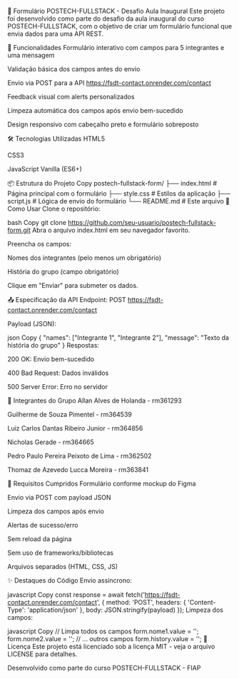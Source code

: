 📝 Formulário POSTECH-FULLSTACK - Desafio Aula Inaugural
Este projeto foi desenvolvido como parte do desafio da aula inaugural do curso POSTECH-FULLSTACK, com o objetivo de criar um formulário funcional que envia dados para uma API REST.

🚀 Funcionalidades
Formulário interativo com campos para 5 integrantes e uma mensagem

Validação básica dos campos antes do envio

Envio via POST para a API https://fsdt-contact.onrender.com/contact

Feedback visual com alerts personalizados

Limpeza automática dos campos após envio bem-sucedido

Design responsivo com cabeçalho preto e formulário sobreposto

🛠️ Tecnologias Utilizadas
HTML5

CSS3

JavaScript Vanilla (ES6+)

📦 Estrutura do Projeto
Copy
postech-fullstack-form/
├── index.html        # Página principal com o formulário
├── style.css         # Estilos da aplicação
├── script.js         # Lógica de envio do formulário
└── README.md         # Este arquivo
🔧 Como Usar
Clone o repositório:

bash
Copy
git clone https://github.com/seu-usuario/postech-fullstack-form.git
Abra o arquivo index.html em seu navegador favorito.

Preencha os campos:

Nomes dos integrantes (pelo menos um obrigatório)

História do grupo (campo obrigatório)

Clique em "Enviar" para submeter os dados.

📤 Especificação da API
Endpoint: POST https://fsdt-contact.onrender.com/contact

Payload (JSON):

json
Copy
{
    "names": ["Integrante 1", "Integrante 2"],
    "message": "Texto da história do grupo"
}
Respostas:

200 OK: Envio bem-sucedido

400 Bad Request: Dados inválidos

500 Server Error: Erro no servidor

👥 Integrantes do Grupo
Allan Alves de Holanda - rm361293

Guilherme de Souza Pimentel - rm364539

Luiz Carlos Dantas Ribeiro Junior - rm364856

Nicholas Gerade - rm364665

Pedro Paulo Pereira Peixoto de Lima - rm362502

Thomaz de Azevedo Lucca Moreira - rm363841

📌 Requisitos Cumpridos
Formulário conforme mockup do Figma

Envio via POST com payload JSON

Limpeza dos campos após envio

Alertas de sucesso/erro

Sem reload da página

Sem uso de frameworks/bibliotecas

Arquivos separados (HTML, CSS, JS)

✨ Destaques do Código
Envio assíncrono:

javascript
Copy
const response = await fetch('https://fsdt-contact.onrender.com/contact', {
    method: 'POST',
    headers: { 'Content-Type': 'application/json' },
    body: JSON.stringify(payload)
});
Limpeza dos campos:

javascript
Copy
// Limpa todos os campos
form.nome1.value = '';
form.nome2.value = '';
// ... outros campos
form.history.value = '';
📄 Licença
Este projeto está licenciado sob a licença MIT - veja o arquivo LICENSE para detalhes.

Desenvolvido como parte do curso POSTECH-FULLSTACK - FIAP
